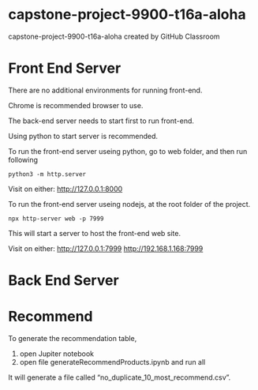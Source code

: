 # capstone-project-9900-t16a-aloha
capstone-project-9900-t16a-aloha created by GitHub Classroom


# Front End Server

There are no additional environments for running front-end. 

Chrome is recommended browser to use.

The back-end server needs to start first to run front-end.

Using python to start server is recommended.

To run the front-end server useing python, go to web folder, and then run following

`python3 -m http.server`

Visit on either:
  http://127.0.0.1:8000

To run the front-end server useing nodejs, at the root folder of the project.

`npx http-server web -p 7999`

This will start a server to host the front-end web site. 

Visit on either:
  http://127.0.0.1:7999
  http://192.168.1.168:7999
  
 



# Back End Server


# Recommend 
To generate the recommendation table, 
1. open Jupiter notebook
2. open file generateRecommendProducts.ipynb and run all


It will generate a file called “no_duplicate_10_most_recommend.csv”.
